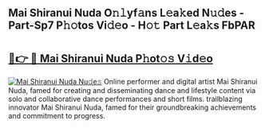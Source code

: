 ## Mai Shiranui Nuda O𝚗𝚕yf𝚊ns L𝚎a𝚔ed N𝚞𝚍es - Part-Sp7 P𝚑𝚘tos Vi𝚍𝚎o - H𝚘𝚝 Part L𝚎a𝚔s FbPAR

# <h2><a href="http://kf3ccw.oniu.top/?m=Mai+Shiranui+Nuda">🔗👉 🔴 Mai Shiranui Nuda P𝚑ot𝚘𝚜 V𝚒d𝚎o</a></h2>

[![Mai Shiranui Nuda Nu𝚍e𝚜](https://i.imgur.com/0qMVB7G.gif)](http://kf3ccw.oniu.top/?m=Mai+Shiranui+Nuda)
Online performer and digital artist Mai Shiranui Nuda, famed for creating and disseminating dance and lifestyle content via solo and collaborative dance performances and short films. trailblazing innovator Mai Shiranui Nuda, famed for their groundbreaking achievements and commitment to progress.  
